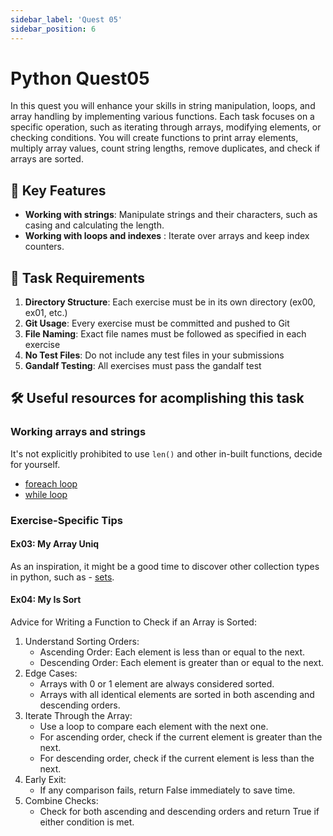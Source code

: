 ```yaml
---
sidebar_label: 'Quest 05'
sidebar_position: 6
---
```


# Python Quest05

In this quest you will enhance your skills in string manipulation, loops, and array handling by implementing various functions. Each task focuses on a specific operation, such as iterating through arrays, modifying elements, or checking conditions. You will create functions to print array elements, multiply array values, count string lengths, remove duplicates, and check if arrays are sorted.

## 🚀 Key Features

- **Working with strings**: Manipulate strings and their characters, such as casing and calculating the length.
- **Working with loops and indexes** : Iterate over arrays and keep index counters.

## 📝 Task Requirements

1. **Directory Structure**: Each exercise must be in its own directory (ex00, ex01, etc.)
2. **Git Usage**: Every exercise must be committed and pushed to Git
3. **File Naming**: Exact file names must be followed as specified in each exercise
4. **No Test Files**: Do not include any test files in your submissions
5. **Gandalf Testing**: All exercises must pass the gandalf test

## 🛠️ Useful resources for acomplishing this task

### Working arrays and strings

It's not explicitly prohibited to use `len()` and other in-built functions, decide for yourself.

- [foreach loop](https://www.geeksforgeeks.org/python-foreach-how-to-program-in-python/)
- [while loop](https://www.geeksforgeeks.org/python-while-loop/)


### Exercise-Specific Tips

#### Ex03: My Array Uniq
As an inspiration, it might be a good time to discover other collection types in python, such as - [sets](https://www.geeksforgeeks.org/sets-in-python/).

#### Ex04: My Is Sort
Advice for Writing a Function to Check if an Array is Sorted:
1. Understand Sorting Orders:
    - Ascending Order: Each element is less than or equal to the next.
    - Descending Order: Each element is greater than or equal to the next.
2. Edge Cases:
    - Arrays with 0 or 1 element are always considered sorted.
    - Arrays with all identical elements are sorted in both ascending and descending orders.
3. Iterate Through the Array:
    - Use a loop to compare each element with the next one.
    - For ascending order, check if the current element is greater than the next.
    - For descending order, check if the current element is less than the next.
4. Early Exit:
    - If any comparison fails, return False immediately to save time.
5. Combine Checks:
    - Check for both ascending and descending orders and return True if either condition is met.